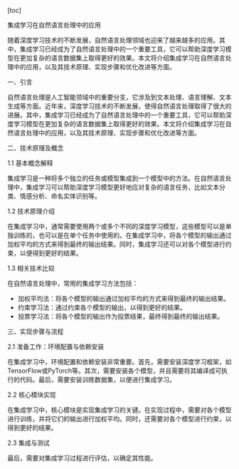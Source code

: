 
[toc]                    
                
                
集成学习在自然语言处理中的应用

随着深度学习技术的不断发展，自然语言处理领域也迎来了越来越多的应用。其中，集成学习已经成为了自然语言处理中的一个重要工具，它可以帮助深度学习模型在更加复杂的语言数据集上取得更好的效果。本文将介绍集成学习在自然语言处理中的应用，以及其技术原理、实现步骤和优化改进等方面。

一、引言

自然语言处理是人工智能领域中的重要分支，它涉及到文本处理、语言理解、文本生成等方面。近年来，深度学习技术的不断发展，使得自然语言处理取得了很大的进展。其中，集成学习已经成为了自然语言处理中的一个重要工具，它可以帮助深度学习模型在更加复杂的语言数据集上取得更好的效果。本文将介绍集成学习在自然语言处理中的应用，以及其技术原理、实现步骤和优化改进等方面。

二、技术原理及概念

1.1 基本概念解释

集成学习是一种将多个独立的任务或模型集成到一个模型中的方法。在自然语言处理中，集成学习可以帮助深度学习模型更好地应对复杂的语言任务，比如文本分类、情感分析、命名实体识别等。

1.2 技术原理介绍

在集成学习中，通常需要使用两个或多个不同的深度学习模型，这些模型可以是单独训练的，也可以是在单个任务中使用的。在集成学习中，将各个模型的输出通过加权平均的方式来得到最终的输出结果。同时，集成学习还可以对各个模型进行约束，以便得到更好的结果。

1.3 相关技术比较

在自然语言处理中，常用的集成学习方法包括：

- 加权平均法：将各个模型的输出通过加权平均的方式来得到最终的输出结果。
- 约束学习法：通过约束各个模型的输出，以得到更好的结果。
- 投票学习法：将各个模型的输出作为投票结果，最终得到最终的输出结果。

三、实现步骤与流程

2.1 准备工作：环境配置与依赖安装

在集成学习中，环境配置和依赖安装非常重要。首先，需要安装深度学习框架，如TensorFlow或PyTorch等。其次，需要安装各个模型，并且需要将其编译成可执行的代码。最后，需要安装训练数据集，以便进行集成学习。

2.2 核心模块实现

在集成学习中，核心模块是实现集成学习的关键。在实现过程中，需要对各个模型进行训练，并将它们的输出进行加权平均。同时，还需要对各个模型进行约束，以得到更好的结果。

2.3 集成与测试

最后，需要对集成学习过程进行评估，以确定其性能。

